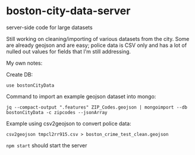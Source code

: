 # boston-city-data-server
server-side code for large datasets

Still working on cleaning/importing of various datasets from the city.  Some are already geojson and are easy;
police data is CSV only and has a lot of nulled out values for fields that I'm still addressing.

My own notes:

Create DB:

`use bostonCityData`

Command to import an example geojson dataset into mongo:

`jq --compact-output ".features" ZIP_Codes.geojson | mongoimport --db bostonCityData -c zipcodes --jsonArray`

Example using csv2geojson to convert police data:

`csv2geojson tmpcl2rr915.csv > boston_crime_test_clean.geojson`

`npm start` should start the server
